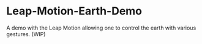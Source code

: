 # Leap-Motion-Earth-Demo
A demo with the Leap Motion allowing one to control the earth with various gestures. (WIP)
